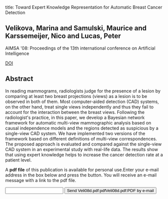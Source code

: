 title: Toward Expert Knowledge Representation for Automatic Breast Cancer Detection

## Velikova, Marina and Samulski, Maurice and Karssemeijer, Nico and Lucas, Peter
AIMSA '08: Proceedings of the 13th international conference on Artificial Intelligence

<a href="https://doi.org/10.1007/978-3-540-85776-1_28">DOI</a>

## Abstract
In reading mammograms, radiologists judge for the presence of a lesion by comparing at least two breast projections (views) as a lesion is to be observed in both of them. Most computer-aided detection (CAD) systems, on the other hand, treat single views independently and thus they fail to account for the interaction between the breast views. Following the radiologist's practice, in this paper, we develop a Bayesian network framework for automatic multi-view mammographic analysis based on causal independence models and the regions detected as suspicious by a single-view CAD system. We have implemented two versions of the framework based on different definitions of multi-view correspondences. The proposed approach is evaluated and compared against the single-view CAD system in an experimental study with real-life data. The results show that using expert knowledge helps to increase the cancer detection rate at a patient level.

A <b>pdf file</b> of this publication is available for personal use.Enter your e-mail address in the box below and press the button. You will receive an e-mail message with a link to the pdf file.
<form action="sender.php">  <input type="text" name="email">  <input type="submit" value="Send Veli08d.pdf:pdfVeli08d.pdf:PDF by e-mail"></form>